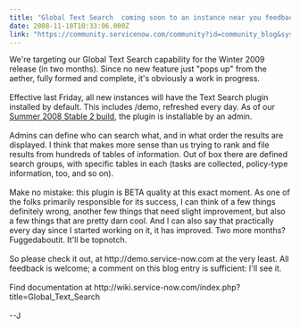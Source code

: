 ```yaml
---
title: "Global Text Search  coming soon to an instance near you feedback wanted"
date: 2008-11-10T10:33:06.000Z
link: "https://community.servicenow.com/community?id=community_blog&sys_id=735d2a29dbd0dbc01dcaf3231f96194f"
---
```

<p>We're targeting our Global Text Search capability for the Winter 2009 release (in two months). Since no new feature just "pops up" from the aether, fully formed and complete, it's obviously a work in progress.<br /><br />Effective last Friday, all new instances will have the Text Search plugin installed by default. This includes /demo, refreshed every day. As of our <a title="ki.service-now.com/index.php?title=Summer_2008_Stable_2" href="http://wiki.service-now.com/index.php?title=Summer_2008_Stable_2" rel="lightframe">Summer 2008 Stable 2 build</a>, the plugin is installable by an admin.<br /><br />Admins can define who can search what, and in what order the results are displayed. I think that makes more sense than us trying to rank and file results from hundreds of tables of information. Out of box there are defined search groups, with specific tables in each (tasks are collected, policy-type information, too, and so on).<br /><br />Make no mistake: this plugin is BETA quality at this exact moment. As one of the folks primarily responsible for its success, I can think of a few things definitely wrong, another few things that need slight improvement, but also a few things that are pretty darn cool. And I can also say that practically every day since I started working on it, it has improved. Two more months? Fuggedaboutit. It'll be topnotch.<br /><br />So please check it out, at http://demo.service-now.com at the very least. All feedback is welcome; a comment on this blog entry is sufficient: I'll see it. <br /><br />Find documentation at http://wiki.service-now.com/index.php?title=Global_Text_Search<br /><br />--J</p>